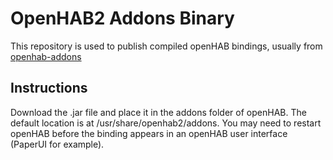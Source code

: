 # OpenHAB2 Addons Binary
This repository is used to publish compiled openHAB bindings, usually from [openhab-addons](https://github.com/ArjenKorevaar/openhab-addons)

## Instructions
Download the .jar file and place it in the addons folder of openHAB.
The default location is at /usr/share/openhab2/addons.
You may need to restart openHAB before the binding appears in an openHAB user interface (PaperUI for example).
